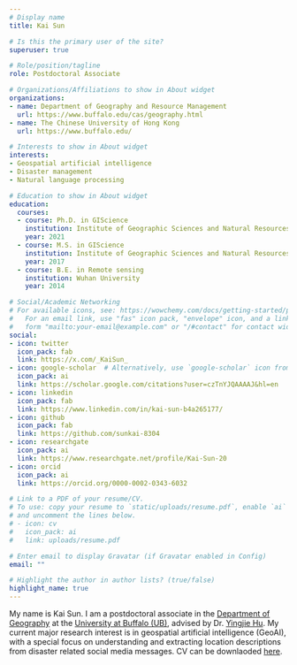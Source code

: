 ```yaml
---
# Display name
title: Kai Sun

# Is this the primary user of the site?
superuser: true

# Role/position/tagline
role: Postdoctoral Associate

# Organizations/Affiliations to show in About widget
organizations:
- name: Department of Geography and Resource Management
  url: https://www.buffalo.edu/cas/geography.html
- name: The Chinese University of Hong Kong
  url: https://www.buffalo.edu/

# Interests to show in About widget
interests:
- Geospatial artificial intelligence
- Disaster management
- Natural language processing

# Education to show in About widget
education:
  courses:
  - course: Ph.D. in GIScience
    institution: Institute of Geographic Sciences and Natural Resources Research, CAS
    year: 2021
  - course: M.S. in GIScience
    institution: Institute of Geographic Sciences and Natural Resources Research, CAS
    year: 2017
  - course: B.E. in Remote sensing
    institution: Wuhan University
    year: 2014

# Social/Academic Networking
# For available icons, see: https://wowchemy.com/docs/getting-started/page-builder/#icons
#   For an email link, use "fas" icon pack, "envelope" icon, and a link in the
#   form "mailto:your-email@example.com" or "/#contact" for contact widget.
social:
- icon: twitter
  icon_pack: fab
  link: https://x.com/_KaiSun_
- icon: google-scholar  # Alternatively, use `google-scholar` icon from `ai` icon pack
  icon_pack: ai
  link: https://scholar.google.com/citations?user=czTnYJQAAAAJ&hl=en
- icon: linkedin
  icon_pack: fab
  link: https://www.linkedin.com/in/kai-sun-b4a265177/
- icon: github
  icon_pack: fab
  link: https://github.com/sunkai-8304
- icon: researchgate
  icon_pack: ai
  link: https://www.researchgate.net/profile/Kai-Sun-20
- icon: orcid
  icon_pack: ai
  link: https://orcid.org/0000-0002-0343-6032

# Link to a PDF of your resume/CV.
# To use: copy your resume to `static/uploads/resume.pdf`, enable `ai` icons in `params.toml`, 
# and uncomment the lines below.
# - icon: cv
#   icon_pack: ai
#   link: uploads/resume.pdf

# Enter email to display Gravatar (if Gravatar enabled in Config)
email: ""

# Highlight the author in author lists? (true/false)
highlight_name: true
---
```


My name is Kai Sun. I am a postdoctoral associate in the [Department of Geography](https://www.buffalo.edu/cas/geography.html) at the [University at Buffalo (UB)](https://www.buffalo.edu/), advised by Dr. [Yingjie Hu](http://www.acsu.buffalo.edu/~yhu42/). My current major research interest is in geospatial artificial intelligence (GeoAI), with a special focus on understanding and extracting location descriptions from disaster related social media messages. CV can be downlaoded [here](https://github.com/sunkai-8304/papers/blob/main/CV_KaiSun20240409.pdf).
